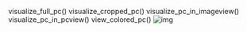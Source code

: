 visualize_full_pc()
visualize_cropped_pc()
visualize_pc_in_imageview()
visualize_pc_in_pcview()
view_colored_pc()
![img](https://github.com/hahakid/local_3D_colored_pc_detection_examlpes/blob/main/merge.gif)
